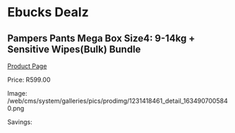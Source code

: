 
# Ebucks Dealz
## Pampers Pants Mega Box Size4: 9-14kg + Sensitive Wipes(Bulk) Bundle
[Product Page](https://www.ebucks.com/web/shop/productSelected.do?prodId=1231418461&catId=1186088243)

Price: R599.00

Image: /web/cms/system/galleries/pics/prodimg/1231418461_detail_1634907005840.png

Savings: 


	